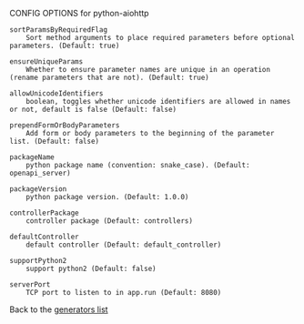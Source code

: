 
CONFIG OPTIONS for python-aiohttp

	sortParamsByRequiredFlag
	    Sort method arguments to place required parameters before optional parameters. (Default: true)

	ensureUniqueParams
	    Whether to ensure parameter names are unique in an operation (rename parameters that are not). (Default: true)

	allowUnicodeIdentifiers
	    boolean, toggles whether unicode identifiers are allowed in names or not, default is false (Default: false)

	prependFormOrBodyParameters
	    Add form or body parameters to the beginning of the parameter list. (Default: false)

	packageName
	    python package name (convention: snake_case). (Default: openapi_server)

	packageVersion
	    python package version. (Default: 1.0.0)

	controllerPackage
	    controller package (Default: controllers)

	defaultController
	    default controller (Default: default_controller)

	supportPython2
	    support python2 (Default: false)

	serverPort
	    TCP port to listen to in app.run (Default: 8080)

Back to the [generators list](README.md)
